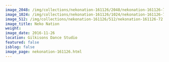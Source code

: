 ```yaml
---
image_2048: /img/collections/nekonation-161126/2048/nekonation-161126-72.jpg
image_1024: /img/collections/nekonation-161126/1024/nekonation-161126-72.jpg
image_512: /img/collections/nekonation-161126/512/nekonation-161126-72.jpg
image_title: Neko Nation
weight: 
image_date: 2016-11-26
location: Gilkisons Dance Studio
featured: false
isblog: false
image_page: nekonation-161126.html
---
```

